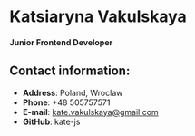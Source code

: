 # Katsiaryna Vakulskaya
#### Junior Frontend Developer
## Contact information:
* **Address**: Poland, Wroclaw
* **Phone**: +48 505757571
* **E-mail**: kate.vakulskaya@gmail.com
* **GitHub**: kate-js
